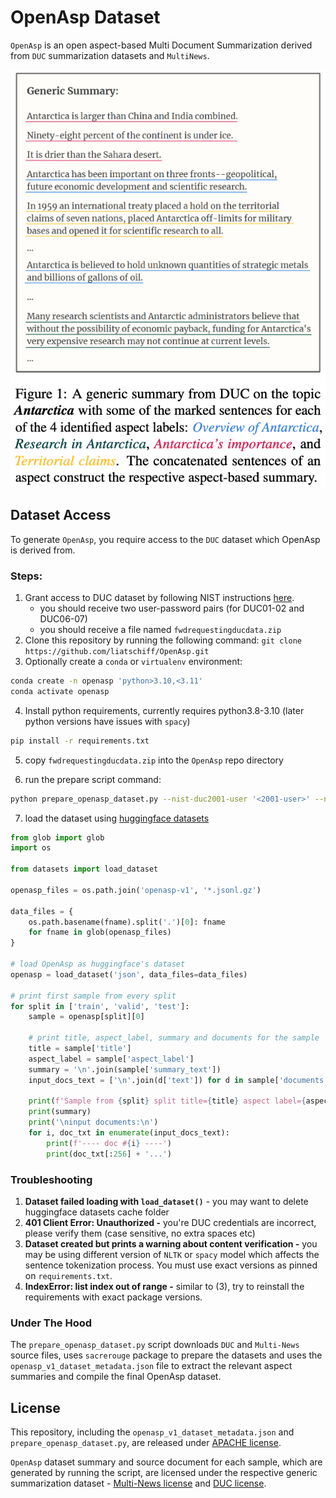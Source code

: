 # OpenAsp Dataset

`OpenAsp` is an open aspect-based Multi Document Summarization derived from `DUC` summarization datasets and `MultiNews`.

![Antarctica](antarctica.png)

## Dataset Access

To generate `OpenAsp`, you require access to the `DUC` dataset which OpenAsp is derived from.

### Steps:

1. Grant access to DUC dataset by following NIST instructions [here](https://duc.nist.gov/data.html).
   * you should receive two user-password pairs (for DUC01-02 and DUC06-07)
   * you should receive a file named `fwdrequestingducdata.zip`
2. Clone this repository by running the following command: `git clone https://github.com/liatschiff/OpenAsp.git`
3. Optionally create a `conda` or `virtualenv` environment:

```bash
conda create -n openasp 'python>3.10,<3.11'
conda activate openasp
```

4. Install python requirements, currently requires python3.8-3.10 (later python versions have issues with `spacy`)

```bash
pip install -r requirements.txt
```

5. copy `fwdrequestingducdata.zip` into the `OpenAsp` repo directory

6. run the prepare script command:

```bash
python prepare_openasp_dataset.py --nist-duc2001-user '<2001-user>' --nist-duc2001-password '<2001-pwd>' --nist-duc2006-user '<2006-user>' --nist-duc2006-password '<2006-pwd>'
```

7. load the dataset using [huggingface datasets](https://huggingface.co/docs/datasets/index)

```python
from glob import glob
import os

from datasets import load_dataset

openasp_files = os.path.join('openasp-v1', '*.jsonl.gz')

data_files = {
    os.path.basename(fname).split('.')[0]: fname
    for fname in glob(openasp_files)
}

# load OpenAsp as huggingface's dataset
openasp = load_dataset('json', data_files=data_files)

# print first sample from every split
for split in ['train', 'valid', 'test']:
    sample = openasp[split][0]

    # print title, aspect_label, summary and documents for the sample
    title = sample['title']
    aspect_label = sample['aspect_label']
    summary = '\n'.join(sample['summary_text'])
    input_docs_text = ['\n'.join(d['text']) for d in sample['documents']]

    print(f'Sample from {split} split title={title} aspect label={aspect_label}')
    print(summary)
    print('\ninput documents:\n')
    for i, doc_txt in enumerate(input_docs_text):
        print(f'---- doc #{i} ----')
        print(doc_txt[:256] + '...')
```

### Troubleshooting

1. **Dataset failed loading with `load_dataset()`** - you may want to delete huggingface datasets cache folder
2. **401 Client Error: Unauthorized -** you're DUC credentials are incorrect, please verify them (case sensitive, no extra spaces etc)
3. **Dataset created but prints a warning about content verification -** you may be using different version of `NLTK` or `spacy` model which affects the sentence tokenization process. You must use exact versions as pinned on `requirements.txt`.
4. **IndexError: list index out of range -** similar to (3), try to reinstall the requirements with exact package versions. 


### Under The Hood

The `prepare_openasp_dataset.py` script downloads `DUC` and `Multi-News` source files, uses `sacrerouge` package to
prepare the datasets and uses the `openasp_v1_dataset_metadata.json` file to extract the relevant aspect summaries and compile the final OpenAsp dataset.


## License

This repository, including the `openasp_v1_dataset_metadata.json` and `prepare_openasp_dataset.py`, are released under [APACHE license](LICENSE).

`OpenAsp` dataset summary and source document for each sample, which are generated by running the script, are licensed under the respective generic summarization dataset - [Multi-News license](https://github.com/Alex-Fabbri/Multi-News/blob/master/LICENSE.txt) and [DUC license](https://duc.nist.gov/data.html).
